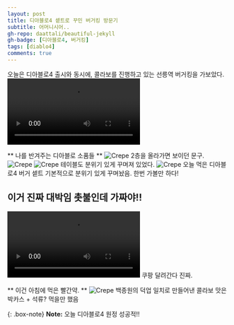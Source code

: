 ```yaml
---
layout: post
title: 디아블로4 셑트로 꾸민 버거킹 방문기
subtitle: 어머니시어..
gh-repo: daattali/beautiful-jekyll
gh-badge: [디아블로4, 버거킹]
tags: [diablo4]
comments: true
---
```


오늘은 디아블로4 출시와 동시에, 콜라보를 진행하고 있는 선릉역 버거킹을 가보았다.
<video autoplay src="/assets/img/road.mp4"></video>

** 나를 반겨주는 디아블로 소품들 **
![Crepe](/assets/img/rogo.jpg)
2층을 올라가면 보이던 문구.
![Crepe](/assets/img/table1.jpg)
![Crepe](/assets/img/table2.jpg)
테이블도 분위기 있게 꾸며져 있었다.
![Crepe](/assets/img/burger.jpg)
오늘 먹은 디아블로4 버거 셑트 
기본적으로 분위기 있게 꾸며놨음. 한번 가볼만 하다!

## 이거 진짜 대박임 촛불인데 가짜야!!
<video autoplay src="/assets/img/candle.mp4"></video>
쿠팡 달려간다 진짜.

** 이건 아침에 먹은 빨간약. **
![Crepe](/assets/img/redmedicin.jpg)
백종원의 덕업 일치로 만들어낸 콜라보 맛은 박카스 + 석류? 먹을만 했음


{: .box-note}
**Note:** 오늘 디아블로4 원정 성공적!!